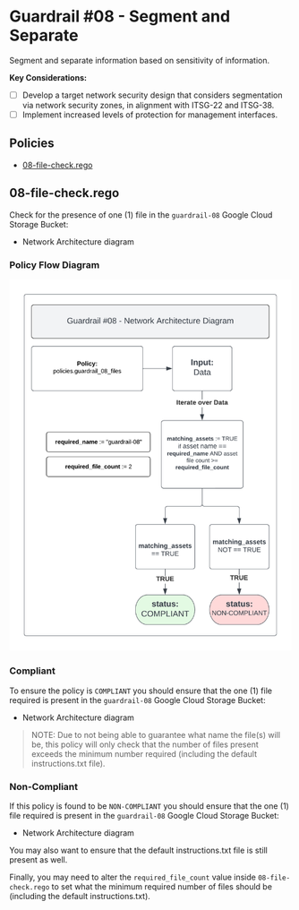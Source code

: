 # Guardrail #08 - Segment and Separate

Segment and separate information based on sensitivity of information.

**Key Considerations:**

- [ ] Develop a target network security design that considers segmentation via network security zones, in alignment with ITSG-22 and ITSG-38.
- [ ] Implement increased levels of protection for management interfaces.

## Policies

- [08-file-check.rego](./08-file-check.rego)

## 08-file-check.rego

Check for the presence of one (1) file in the `guardrail-08` Google Cloud Storage Bucket:

- Network Architecture diagram

### Policy Flow Diagram

![08-file-check](../../policy_diagrams/08-file-check.png "08-file-check")

### Compliant

To ensure the policy is `COMPLIANT` you should ensure that the one (1) file required is present in the `guardrail-08` Google Cloud Storage Bucket:

- Network Architecture diagram

>NOTE: Due to not being able to guarantee what name the file(s) will be, this policy will only check that the number of files present exceeds the minimum number required (including the default instructions.txt file).

### Non-Compliant

If this policy is found to be `NON-COMPLIANT` you should ensure that the one (1) file required is present in the `guardrail-08` Google Cloud Storage Bucket:

- Network Architecture diagram

You may also want to ensure that the default instructions.txt file is still present as well.

Finally, you may need to alter the `required_file_count` value inside `08-file-check.rego` to set what the minimum required number of files should be (including the default instructions.txt).
